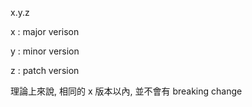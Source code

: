 

x.y.z

x : major verison

y : minor version

z : patch version

理論上來說, 相同的 x 版本以內, 並不會有 breaking change
